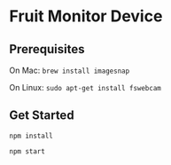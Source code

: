 # Fruit Monitor Device

## Prerequisites

On Mac:
```brew install imagesnap```

On Linux:
```sudo apt-get install fswebcam```

## Get Started

```npm install```

```npm start```